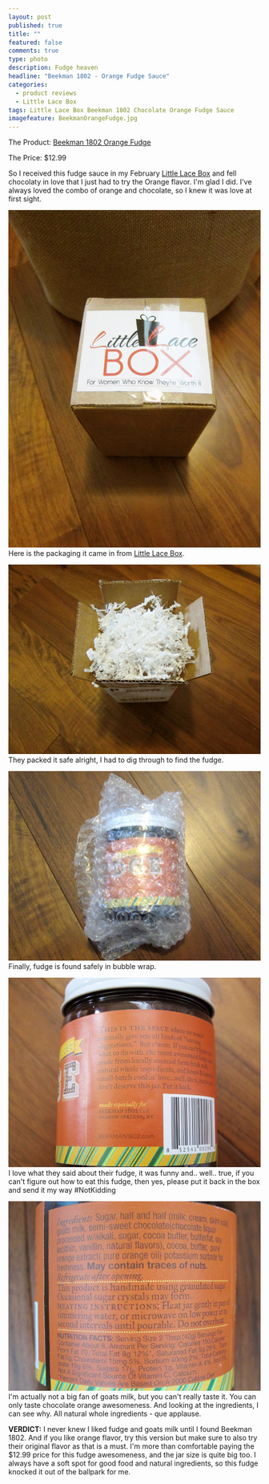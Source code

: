 ```yaml
---
layout: post
published: true
title: ""
featured: false
comments: true
type: photo
description: Fudge heaven
headline: "Beekman 1802 - Orange Fudge Sauce"
categories: 
  - product reviews
  - Little Lace Box
tags: Little Lace Box Beekman 1802 Chocolate Orange Fudge Sauce
imagefeature: BeekmanOrangeFudge.jpg
---
```


The Product: [Beekman 1802 Orange Fudge](http://www.littlelacebox.com/products/beekman-1802-goat-milk-hot-fudge-sauce)

The Price: $12.99

So I received this fudge sauce in my February [Little Lace Box](http://r.sloyalty.com/r/ue3kAv4uhyMM) and fell chocolaty in love that I just had to try the Orange flavor. I'm glad I did. I've always loved the combo of orange and chocolate, so I knew it was love at first sight.

![BeekmanOrangeFudgeBox.jpg](/images/BeekmanOrangeFudgeBox.jpg)
Here is the packaging it came in from [Little Lace Box](http://r.sloyalty.com/r/ue3kAv4uhyMM).


![BeekmanOrangeFudgeOpenBox.jpg](/images/BeekmanOrangeFudgeOpenBox.jpg)
They packed it safe alright, I had to dig through to find the fudge.


![BeekmanOrangeFudgeOpenBox.jpg](/images/BeekmanOrangeFudgePackaging.jpg)
Finally, fudge is found safely in bubble wrap.


![BeekmanOrangeFudgeOpenBox.jpg](/images/BeekmanOrangeFudgeBack.jpg)
I love what they said about their fudge, it was funny and.. well.. true, if you can't figure out how to eat this fudge, then yes, please put it back in the box and send it my way #NotKidding


![BeekmanOrangeFudgeOpenBox.jpg](/images/BeekmanOrangeFudgeIngredients.jpg)
I'm actually not a big fan of goats milk, but you can't really taste it. You can only taste chocolate orange awesomeness. And looking at the ingredients, I can see why. All natural whole ingredients - que applause.

**VERDICT:** I never knew I liked fudge and goats milk until I found Beekman 1802. And if you like orange flavor, try this version but make sure to also try their original flavor as that is a must. I'm more than comfortable paying the $12.99 price for this fudge awesomeness, and the jar size is quite big too. I always have a soft spot for good food and natural ingredients, so this fudge knocked it out of the ballpark for me.